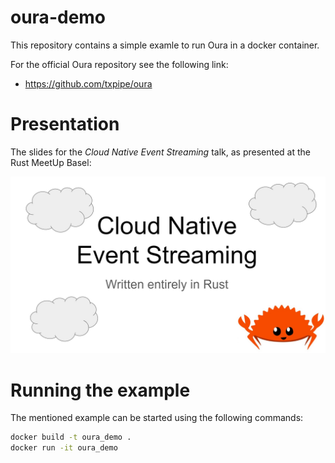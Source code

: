 # oura-demo

This repository contains a simple examle to run Oura in a docker container.

For the official Oura repository see the following link:
 - https://github.com/txpipe/oura

# Presentation

The slides for the *Cloud Native Event Streaming* talk, as presented at the Rust MeetUp Basel:

[![Slides](https://github.com/4TT1L4/oura-demo/blob/main/snapshot.jpg?raw=true "Cloud Native Event Streaming Slides")](https://docs.google.com/presentation/d/1zBH7x-Yln9tZ3LyoJEKz9O8kPbdHJmqvunNo44fwALI/edit?usp=sharing)

# Running the example

The mentioned example can be started using the following commands:

``` sh
docker build -t oura_demo .
docker run -it oura_demo
```